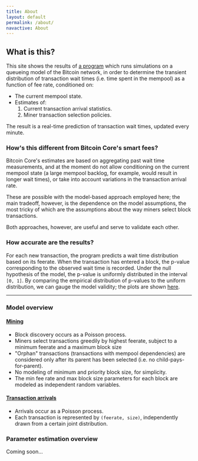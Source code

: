 ```yaml
---
title: About
layout: default
permalink: /about/
navactive: About
---
```


## What is this?

This site shows the results of [a program](https://github.com/bitcoinfees/bitcoin-feemodel)
which runs simulations on a queueing model of the Bitcoin network, in order to determine
the transient distribution of transaction wait times (i.e. time spent in the mempool) as a function
of fee rate, conditioned on:

* The current mempool state.
* Estimates of:
    1. Current transaction arrival statistics.
    2. Miner transaction selection policies.

The result is a real-time prediction of transaction wait times, updated every minute.


### How's this different from Bitcoin Core's smart fees?

Bitcoin Core's estimates are based on aggregating past wait time measurements, and
at the moment do not allow conditioning on the current mempool state (a large mempool backlog,
for example, would result in longer wait times), or take into account variations in the
transaction arrival rate.

These are possible with the model-based approach employed here; the main tradeoff, however,
is the dependence on the model assumptions, the most tricky of which are the assumptions
about the way miners select block transactions.

Both approaches, however, are useful and serve to validate each other.


### How accurate are the results?

For each new transaction, the program predicts a wait time distribution based on its
feerate. When the transaction has entered a block, the p-value corresponding to the
observed wait time is recorded. Under the null hypothesis of the model, the p-value is
uniformly distributed in the interval `[0, 1]`. By comparing the empirical distribution
of p-values to the uniform distribution, we can gauge the model validity; the plots
are shown [here](/misc/pvals).

---

### Model overview

#### [Mining](/misc/mining)

* Block discovery occurs as a Poisson process.
* Miners select transactions greedily by highest feerate, subject to a minimum feerate
and a maximum block size
* "Orphan" transactions (transactions with mempool dependencies) are considered only after
its parent has been selected (i.e. no child-pays-for-parent).
* No modeling of minimum and priority block size, for simplicity.
* The min fee rate and max block size parameters for each block are modeled as independent random variables.

#### [Transaction arrivals](/misc/profile)

* Arrivals occur as a Poisson process.
* Each transaction is represented by `(feerate, size)`, independently drawn from a certain joint distribution.

### Parameter estimation overview

Coming soon...

